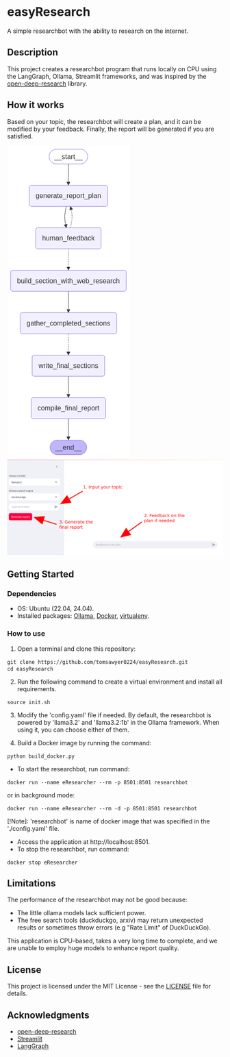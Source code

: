 # easyResearch
A simple researchbot with the ability to research on the internet.

## Description

This project creates a researchbot program that runs locally on CPU using the LangGraph, Ollama, Streamlit frameworks, and was inspired by the [open-deep-research](https://github.com/langchain-ai/open_deep_research) library.

## How it works

Based on your topic, the researchbot will create a plan, and it can be modified by your feedback. Finally, the report will be generated if you are satisfied.

![alt text](demo/workflow.png)
![alt text](demo/researchbot.png)
## Getting Started

### Dependencies

* OS: Ubuntu (22.04, 24.04).
* Installed packages: [Ollama](https://ollama.com/download/linux), [Docker](https://docs.docker.com/engine/install/ubuntu/), [virtualenv](https://virtualenv.pypa.io/en/latest/installation.html).

### How to use

1. Open a terminal and clone this repository:

```
git clone https://github.com/tomsawyer0224/easyResearch.git
cd easyResearch
```
2. Run the following command to create a virtual environment and install all requirements.
```
source init.sh
```
3. Modify the 'config.yaml' file if needed. By default, the researchbot is powered by 'llama3.2' and 'llama3.2:1b' in the Ollama framework. When using it, you can choose either of them.

4. Build a Docker image by running the command:
```
python build_docker.py
```
* To start the researchbot, run command:
```
docker run --name eResearcher --rm -p 8501:8501 researchbot
```
or in background mode:
```
docker run --name eResearcher --rm -d -p 8501:8501 researchbot
```
[!Note]: 'researchbot' is name of docker image that was specified in the './config.yaml' file.
* Access the application at http://localhost:8501.
* To stop the researchbot, run command:
```
docker stop eResearcher
```
## Limitations
The performance of the researchbot may not be good because:

* The little ollama models lack sufficient power.
* The free search tools (duckduckgo, arxiv) may return unexpected results or sometimes throw errors (e.g "Rate Limit" of DuckDuckGo).

This application is CPU-based, takes a very long time to complete, and we are unable to employ huge models to enhance report quality.

## License

This project is licensed under the MIT License - see the [LICENSE](./LICENSE) file for details.
## Acknowledgments
* [open-deep-research](https://github.com/langchain-ai/open_deep_research)
* [Streamlit](https://docs.streamlit.io/)
* [LangGraph](https://langchain-ai.github.io/langgraph/tutorials/introduction/)